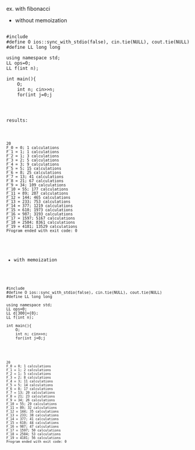 ex. with fibonacci
- without memoization
<pre><code>
#include <iostream>
#define O ios::sync_with_stdio(false), cin.tie(NULL), cout.tie(NULL)
#define LL long long

using namespace std;
LL ops=0;
LL f(int n);

int main(){
    O;
    int n; cin>>n;
    for(int j=0;j<n;j++)
    {
        cout << "F_" << j << " = " << f(j) << "; " << ops << " calculations" <<"\n";
        ops=0;
    }
    return 0;
}

LL f(int n){
    ops++;
    if(n==0) return 0;
    if(n==1) return 1;
    
    return f(n-2)+f(n-1);

}</code></pre>


results:

<pre><code>
20
F_0 = 0; 1 calculations
F_1 = 1; 1 calculations
F_2 = 1; 3 calculations
F_3 = 2; 5 calculations
F_4 = 3; 9 calculations
F_5 = 5; 15 calculations
F_6 = 8; 25 calculations
F_7 = 13; 41 calculations
F_8 = 21; 67 calculations
F_9 = 34; 109 calculations
F_10 = 55; 177 calculations
F_11 = 89; 287 calculations
F_12 = 144; 465 calculations
F_13 = 233; 753 calculations
F_14 = 377; 1219 calculations
F_15 = 610; 1973 calculations
F_16 = 987; 3193 calculations
F_17 = 1597; 5167 calculations
F_18 = 2584; 8361 calculations
F_19 = 4181; 13529 calculations
Program ended with exit code: 0
</code></pre>


- with memoization
<pre><code>
#include <iostream>
#define O ios::sync_with_stdio(false), cin.tie(NULL), cout.tie(NULL)
#define LL long long

using namespace std;
LL ops=0;
LL d[300]={0};
LL f(int n);

int main(){
    O;
    int n; cin>>n;
    for(int j=0;j<n;j++)
    {
        cout << "F_" << j << " = " << f(j) << "; " << ops << " calculations" <<"\n";
        
    }
    return 0;
}

LL f(int n){
    ops++;
    if(d[n]) return d[n];
    if(n==0) return 0;
    if(n==1) return 1;
    
    return d[n]=f(n-2)+f(n-1);
}
</code></pre>


<pre><code>
20
F_0 = 0; 1 calculations
F_1 = 1; 2 calculations
F_2 = 1; 5 calculations
F_3 = 2; 8 calculations
F_4 = 3; 11 calculations
F_5 = 5; 14 calculations
F_6 = 8; 17 calculations
F_7 = 13; 20 calculations
F_8 = 21; 23 calculations
F_9 = 34; 26 calculations
F_10 = 55; 29 calculations
F_11 = 89; 32 calculations
F_12 = 144; 35 calculations
F_13 = 233; 38 calculations
F_14 = 377; 41 calculations
F_15 = 610; 44 calculations
F_16 = 987; 47 calculations
F_17 = 1597; 50 calculations
F_18 = 2584; 53 calculations
F_19 = 4181; 56 calculations
Program ended with exit code: 0
</code></pre>
